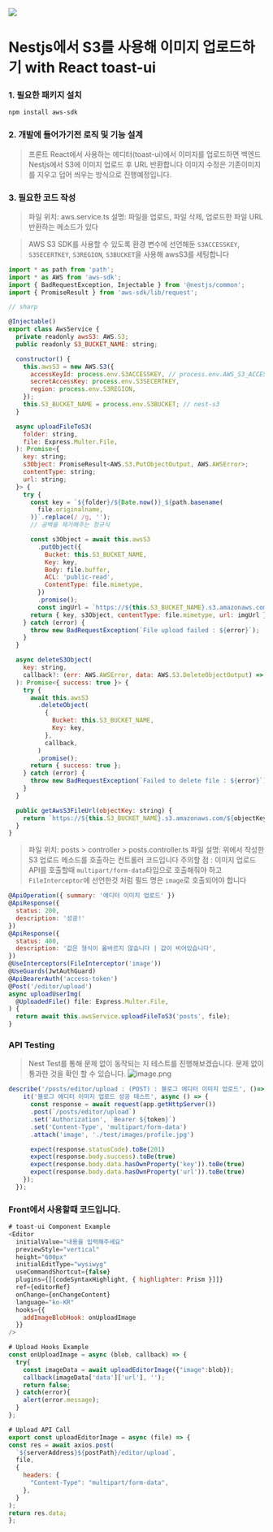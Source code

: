 ![](https://lime-demo.s3.amazonaws.com/posts/1674986712348_nest.png)
# Nestjs에서 S3를 사용해 이미지 업로드하기 with React toast-ui

### 1. 필요한 패키지 설치

```sh
npm install aws-sdk
```

### 2. 개발에 들어가기전 로직 및 기능 설계

> 프론트 React에서 사용하는 에디터(toast-ui)에서 이미지를 업로드하면 백엔드 Nestjs에서 S3에 이미지 업로드 후 URL 반환합니다 이미지 수정은 기존이미지를 지우고 덥어 씌우는 방식으로 진행예정입니다.

### 3. 필요한 코드 작성

> 파일 위치: aws.service.ts
> 설명: 파일을 업로드, 파일 삭제, 업로드한 파일 URL 반환하는 메소드가 있다

> AWS S3 SDK를 사용할 수 있도록 환경 변수에 선언해둔 `S3ACCESSKEY`, `S3SECERTKEY`, `S3REGION`, `S3BUCKET`을 사용해 awsS3를 세팅합니다

```js
import * as path from 'path';
import * as AWS from 'aws-sdk';
import { BadRequestException, Injectable } from '@nestjs/common';
import { PromiseResult } from 'aws-sdk/lib/request';

// sharp

@Injectable()
export class AwsService {
  private readonly awsS3: AWS.S3;
  public readonly S3_BUCKET_NAME: string;

  constructor() {
    this.awsS3 = new AWS.S3({
      accessKeyId: process.env.S3ACCESSKEY, // process.env.AWS_S3_ACCESS_KEY
      secretAccessKey: process.env.S3SECERTKEY,
      region: process.env.S3REGION,
    });
    this.S3_BUCKET_NAME = process.env.S3BUCKET; // nest-s3
  }

  async uploadFileToS3(
    folder: string,
    file: Express.Multer.File,
  ): Promise<{
    key: string;
    s3Object: PromiseResult<AWS.S3.PutObjectOutput, AWS.AWSError>;
    contentType: string;
    url: string;
  }> {
    try {
      const key = `${folder}/${Date.now()}_${path.basename(
        file.originalname,
      )}`.replace(/ /g, '');
      // 공백을 제거해주는 정규식

      const s3Object = await this.awsS3
        .putObject({
          Bucket: this.S3_BUCKET_NAME,
          Key: key,
          Body: file.buffer,
          ACL: 'public-read',
          ContentType: file.mimetype,
        })
        .promise();
        const imgUrl = `https://${this.S3_BUCKET_NAME}.s3.amazonaws.com/${key}`;
      return { key, s3Object, contentType: file.mimetype, url: imgUrl };
    } catch (error) {
      throw new BadRequestException(`File upload failed : ${error}`);
    }
  }

  async deleteS3Object(
    key: string,
    callback?: (err: AWS.AWSError, data: AWS.S3.DeleteObjectOutput) => void,
  ): Promise<{ success: true }> {
    try {
      await this.awsS3
        .deleteObject(
          {
            Bucket: this.S3_BUCKET_NAME,
            Key: key,
          },
          callback,
        )
        .promise();
      return { success: true };
    } catch (error) {
      throw new BadRequestException(`Failed to delete file : ${error}`);
    }
  }

  public getAwsS3FileUrl(objectKey: string) {
    return `https://${this.S3_BUCKET_NAME}.s3.amazonaws.com/${objectKey}`;
  }
}
```

> 파일 위치: posts > controller > posts.controller.ts
> 파일 설명: 위에서 작성한 S3 업로드 메소드를 호출하는 컨트롤러 코드입니다
> 주의할 점 : 이미지 업로드 API를 호출할때 `multipart/form-data`타입으로 호출해줘야 하고 `FileInterceptor`에 선언한것 처럼 필드 명은 `image`로 호출되어야 합니다

```js
@ApiOperation({ summary: '에디터 이미지 업로드' })
@ApiResponse({
  status: 200,
  description: '성공!'
})
@ApiResponse({
  status: 400,
  description: '값은 형식이 옳바르지 않습니다 | 값이 비어있습니다',
})
@UseInterceptors(FileInterceptor('image'))
@UseGuards(JwtAuthGuard)
@ApiBearerAuth('access-token')
@Post('/editor/upload')
async uploadUserImg(
  @UploadedFile() file: Express.Multer.File,
) {
  return await this.awsService.uploadFileToS3('posts', file);
}
```

### API Testing
> Nest Test를 통해 문제 없이 동작되는 지 테스트를 진행해보겠습니다.
> 문제 없이 통과한 것을 확인 할 수 있습니다.
![image.png](https://lime-demo.s3.amazonaws.com/posts/1678788234851_image.png)
```js
describe('/posts/editor/upload : (POST) : 블로그 에디터 이미지 업로드', ()=>{
    it('블로그 에디터 이미지 업로드 성공 테스트', async () => {
      const response = await request(app.getHttpServer())
      .post(`/posts/editor/upload`)
      .set('Authorization', `Bearer ${token}`)
      .set('Content-Type', 'multipart/form-data')
      .attach('image', './test/images/profile.jpg')

      expect(response.statusCode).toBe(201)
      expect(response.body.success).toBe(true)
      expect(response.body.data.hasOwnProperty('key')).toBe(true)
      expect(response.body.data.hasOwnProperty('url')).toBe(true)
    });
  });
```

### Front에서 사용할때 코드입니다.
```js
# toast-ui Component Example
<Editor
  initialValue="내용을 입력해주세요"
  previewStyle="vertical"
  height="600px"
  initialEditType="wysiwyg"
  useCommandShortcut={false}
  plugins={[[codeSyntaxHighlight, { highlighter: Prism }]]}
  ref={editorRef}
  onChange={onChangeContent}
  language="ko-KR"
  hooks={{
    addImageBlobHook: onUploadImage
  }}
/>

# Upload Hooks Example
const onUploadImage = async (blob, callback) => {
  try{
    const imageData = await uploadEditorImage({"image":blob});
    callback(imageData['data']['url'], '');
    return false;
  } catch(error){
    alert(error.message);
  }
};

# Upload API Call
export const uploadEditorImage = async (file) => {
const res = await axios.post(
  `${serverAddress}${postPath}/editor/upload`,
  file,
  {
    headers: {
      "Content-Type": "multipart/form-data",
    },
  }
);
return res.data;
};
```